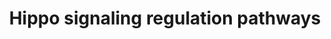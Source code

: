 ---
annotations:
- id: DOID:1790
  parent: disease of cellular proliferation
  type: Disease Ontology
  value: malignant mesothelioma
- id: PW:0001515
  parent: signaling pathway
  type: Pathway Ontology
  value: Hippo signaling pathway
- id: PW:0000003
  parent: signaling pathway
  type: Pathway Ontology
  value: signaling pathway
- id: PW:0000013
  parent: disease pathway
  type: Pathway Ontology
  value: disease pathway
authors:
- AlexanderPico
- Eweitz
- Fehrhart
citedin:
- link: PMC8962463
- link: PMC7709568
communities:
- Diseases
- RareDiseases
description: Hippo signaling and the activation of YAP1/TAZ transcription is regulated
  by many other pathways (green labels) and factors. For example, the activation of
  SMAD and Beta catenin/TCF/LEF via TGF-beta signaling and WNT signaling pathways,
  respectively, enhanced the transcription of YAP1/TAZ target genes. This enhanced
  activity induces more aggressive  phenotypes of malignant mesothelioma cells such
  as cell proliferation, invasion, and epithelial–mesenchymal transition (EMT).
last-edited: 2021-11-30
ndex: b8a451a0-8b6b-11eb-9e72-0ac135e8bacf
organisms:
- Homo sapiens
redirect_from:
- /index.php/Pathway:WP4540
- /instance/WP4540
- /instance/WP4540_rr120395
revision: r120395
schema-jsonld:
- '@context': https://schema.org/
  '@id': https://wikipathways.github.io/pathways/WP4540.html
  '@type': Dataset
  creator:
    '@type': Organization
    name: WikiPathways
  description: Hippo signaling and the activation of YAP1/TAZ transcription is regulated
    by many other pathways (green labels) and factors. For example, the activation
    of SMAD and Beta catenin/TCF/LEF via TGF-beta signaling and WNT signaling pathways,
    respectively, enhanced the transcription of YAP1/TAZ target genes. This enhanced
    activity induces more aggressive  phenotypes of malignant mesothelioma cells such
    as cell proliferation, invasion, and epithelial–mesenchymal transition (EMT).
  keywords:
  - CDC42
  - CDH1
  - CDH10
  - CDH11
  - CDH12
  - CDH13
  - CDH15
  - CDH16
  - CDH17
  - CDH18
  - CDH19
  - CDH2
  - CDH20
  - CDH22
  - CDH24
  - CDH3
  - CDH4
  - CDH5
  - CDH6
  - CDH7
  - CDH8
  - CDH9
  - CSF1R
  - CTNNB1
  - EGFR
  - EPHA2
  - FGFR1
  - FGFR2
  - FGFR3
  - FGFR4
  - FLT1
  - FLT3
  - FLT4
  - GNA11
  - GNAI2
  - GNAI3
  - GNAL
  - GNAQ
  - GNAS
  - IGF1R
  - INSR
  - KDR
  - KIT
  - LATS1
  - LATS2
  - LEF1
  - MET
  - MST1
  - MTOR
  - NF2
  - NGFR
  - NTRK1
  - NTRK2
  - PDGFRA
  - PDGFRB
  - PLCB1
  - PLCB2
  - PLCB3
  - PLCB4
  - PRKAA1
  - PRKAA2
  - PRKAB1
  - PRKAB2
  - PRKACA
  - PRKACB
  - PRKACG
  - PRKAG1
  - PRKAG2
  - PRKAG3
  - PRKAR1A
  - PRKAR1B
  - PRKAR2A
  - PRKAR2B
  - PRKCA
  - PRKCB
  - PRKCD
  - PRKCE
  - PRKCG
  - PRKCH
  - PRKCI
  - PRKCQ
  - PRKCZ
  - PRKD3
  - RAC1
  - RHOA
  - SMAD2
  - SMAD3
  - STK3
  - TAZ
  - TCF7
  - TCF7L1
  - TCF7L2
  - TEAD1
  - TEAD2
  - TEAD3
  - TEAD4
  - TEK
  - YY1AP1
  license: CC0
  name: Hippo signaling regulation pathways
seo: CreativeWork
title: Hippo signaling regulation pathways
wpid: WP4540
---